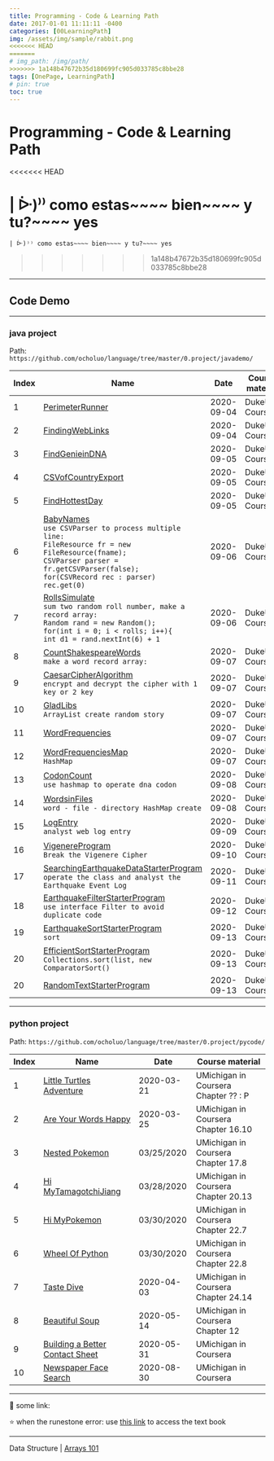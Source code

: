```yaml
---
title: Programming - Code & Learning Path
date: 2017-01-01 11:11:11 -0400
categories: [00LearningPath]
img: /assets/img/sample/rabbit.png
<<<<<<< HEAD
=======
# img_path: /img/path/
>>>>>>> 1a148b47672b35d180699fc905d033785c8bbe28
tags: [OnePage, LearningPath]
# pin: true
toc: true
---
```


# Programming - Code & Learning Path

<<<<<<< HEAD

| ᐕ)⁾⁾ como estas~~~~ bien~~~~ y tu?~~~~ yes
=======
`| ᐕ)⁾⁾ como estas~~~~ bien~~~~ y tu?~~~~ yes`
>>>>>>> 1a148b47672b35d180699fc905d033785c8bbe28

---

## Code Demo

---

### java project

Path: `https://github.com/ocholuo/language/tree/master/0.project/javademo/`

Index | Name | Date | Course material
---|---|---|---|
1 | [PerimeterRunner](https://github.com/ocholuo/language/tree/master/0.project/javademo/2020-09-04-PerimeterRunner/PerimeterRunner.java) | 2020-09-04 | DukeU in Coursera
2 | [FindingWebLinks](https://github.com/ocholuo/language/tree/master/0.project/javademo/2020-09-04-FindingWebLinks/FindingWebLinks.java) | 2020-09-04 | DukeU in Coursera
3 | [FindGenieinDNA](https://github.com/ocholuo/language/tree/master/0.project/javademo/2020-09-05-FindGenieinDNA/FindGenieinDNA.java) | 2020-09-05 | DukeU in Coursera
4 | [CSVofCountryExport](https://github.com/ocholuo/language/tree/master/0.project/javademo/2020-09-05-CSVofCountryExport/CSVofCountryExport.java) | 2020-09-05 | DukeU in Coursera
5 | [FindHottestDay](https://github.com/ocholuo/language/tree/master/0.project/javademo/2020-09-05-FindHottestDay/FindHottestDay.java) | 2020-09-05 | DukeU in Coursera
6 | [BabyNames](https://github.com/ocholuo/language/tree/master/0.project/javademo/2020-09-06-BabyNames/BabyNames.java) <br> `use CSVParser to process multiple line:` <br>`FileResource fr = new FileResource(fname); ` <br> `CSVParser parser = fr.getCSVParser(false);` <br> `for(CSVRecord rec : parser)` <br> `rec.get(0)`| 2020-09-06 | DukeU in Coursera  |
7 | [RollsSimulate](https://github.com/ocholuo/language/tree/master/0.project/javademo/2020-09-06-RollsSimulate/RollsSimulate.java) <br> `sum two random roll number, make a record array:` <br> `Random rand = new Random();` <br> `for(int i = 0; i < rolls; i++){` <br> `int d1 = rand.nextInt(6) + 1` | 2020-09-06 | DukeU in Coursera  |
8 | [CountShakespeareWords](https://github.com/ocholuo/language/tree/master/0.project/javademo/2020-09-07-CountShakespeareWords/CountShakespeareWords.java) <br> `make a word record array:` | 2020-09-07 | DukeU in Coursera  |
9 | [CaesarCipherAlgorithm](https://github.com/ocholuo/language/tree/master/0.project/javademo/2020-09-07-CaesarCipherAlgorithm/CaesarCipherAlgorithm.java) <br> `encrypt and decrypt the cipher with 1 key or 2 key` | 2020-09-07 | DukeU in Coursera  |
10 | [GladLibs](https://github.com/ocholuo/language/tree/master/0.project/javademo/2020-09-07-GladLibs/GladLibs.java) <br> `ArrayList create random story` | 2020-09-07 | DukeU in Coursera  |
11 | [WordFrequencies](https://github.com/ocholuo/language/tree/master/0.project/javademo/2020-09-07-WordFrequencies/WordFrequencies.java) | 2020-09-07 | DukeU in Coursera  |
12 | [WordFrequenciesMap](https://github.com/ocholuo/language/tree/master/0.project/javademo/2020-09-07-WordFrequenciesMap/WordFrequenciesMap.java) <br>  `HashMap` | 2020-09-07 | DukeU in Coursera  |
13 | [CodonCount](https://github.com/ocholuo/language/tree/master/0.project/javademo/2020-09-08-CodonCount/CodonCount.java) <br> `use hashmap to operate dna codon` | 2020-09-08 | DukeU in Coursera  |
14 | [WordsinFiles](https://github.com/ocholuo/language/tree/master/0.project/javademo/2020-09-08-WordsinFiles/WordsinFiles.java) <br>  `word - file - directory HashMap create` | 2020-09-08 | DukeU in Coursera  |
15 | [LogEntry](https://github.com/ocholuo/language/tree/master/0.project/javademo/2020-09-09-LogEntry/LogEntry.java) <br>  `analyst web log entry` | 2020-09-09 | DukeU in Coursera  |
16 | [VigenereProgram](https://github.com/ocholuo/language/tree/master/0.project/javademo/2020-09-10-VigenereProgram/VigenereCipher.java) <br> `Break the Vigenere Cipher` | 2020-09-10 | DukeU in Coursera  |
17 | [SearchingEarthquakeDataStarterProgram](https://github.com/ocholuo/language/tree/master/0.project/javademo/2020-09-11-SearchingEarthquakeDataStarterProgram) <br> `operate the class and analyst the Earthquake Event Log` | 2020-09-11 | DukeU in Coursera  |
18 | [EarthquakeFilterStarterProgram](https://github.com/ocholuo/language/tree/master/0.project/javademo/2020-09-12-EarthquakeFilterStarterProgram) <br> `use interface Filter to avoid duplicate code` | 2020-09-12 | DukeU in Coursera  |
19 | [EarthquakeSortStarterProgram](https://github.com/ocholuo/language/tree/master/0.project/javademo/2020-09-13-EarthquakeSortStarterProgram) <br> `sort` | 2020-09-13 | DukeU in Coursera  |
20 | [EfficientSortStarterProgram](https://github.com/ocholuo/language/tree/master/0.project/javademo/2020-09-13-EfficientSortStarterProgram) <br> `Collections.sort(list, new ComparatorSort()` | 2020-09-13 | DukeU in Coursera  |
20 | [RandomTextStarterProgram](https://github.com/ocholuo/language/tree/master/0.project/javademo/2020-09-14-RandomTextStarterProgram) | 2020-09-13 | DukeU in Coursera  |


---

### python project

Path: `https://github.com/ocholuo/language/tree/master/0.project/pycode/`

Index | Name | Date | Course material
---|---|---|---
1 | [Little Turtles Adventure](https://github.com/ocholuo/language/tree/master/0.project/pycode/2020-03-21-LittleTurtlesAdventure.md) | 2020-03-21 | UMichigan in Coursera Chapter ?? : P
2 | [Are Your Words Happy](https://github.com/ocholuo/language/tree/master/0.project/pycode/2020-03-25-AreYourWordsHappy.md) | 2020-03-25 | UMichigan in Coursera Chapter 16.10
3 | [Nested Pokemon](https://github.com/ocholuo/language/tree/master/0.project/pycode/2020-03-25-NestedPokemon.md) | 03/25/2020 | UMichigan in Coursera Chapter 17.8
4 | [Hi MyTamagotchiJiang](https://github.com/ocholuo/language/tree/master/0.project/pycode/2020-03-28-HiMyTamagotchiJiang.md) | 03/28/2020 | UMichigan in Coursera Chapter 20.13
5 | [Hi MyPokemon](https://github.com/ocholuo/language/tree/master/0.project/pycode/2020-03-20-HiMyPokemon.md) | 03/30/2020 | UMichigan in Coursera Chapter 22.7
6 | [Wheel Of Python](https://github.com/ocholuo/language/tree/master/0.project/pycode/2020-03-20-WheelOfPython.md) | 03/30/2020 | UMichigan in Coursera Chapter 22.8
7 | [Taste Dive](https://github.com/ocholuo/language/tree/master/0.project/pycode/2020-04-03-TasteDive.md) | 2020-04-03 | UMichigan in Coursera Chapter 24.14
8 | [Beautiful Soup](https://github.com/ocholuo/language/tree/master/0.project/pycode/2020-05-14-BeautifulSoup.md) | 2020-05-14 | UMichigan in Coursera Chapter 12
9 | [Building a Better Contact Sheet](https://github.com/ocholuo/language/tree/master/0.project/pycode/2020-05-31-Building-a-Better-Contact-Sheet.md) | 2020-05-31 | UMichigan in Coursera
10| [Newspaper Face Search](https://github.com/ocholuo/language/tree/master/0.project/pycode/2020-08-30-NewspaperFaceSearch.py) | 2020-08-30 | UMichigan in Coursera

---

:purple_heart: some link:

⭐ when the runestone error: use [this link](https://runestone.academy/runestone/books/published/fopp/AdvancedAccumulation/toctree.html) to access the text book

---

Data Structure | [Arrays 101]()
